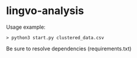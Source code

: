 # lingvo-analysis

Usage example:
```shell
> python3 start.py clustered_data.csv
```

Be sure to resolve dependencies (requirements.txt)
